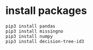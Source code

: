 # install packages

```
pip3 install pandas
pip3 install missingno
pip3 install numpy
pip3 install decision-tree-id3
```